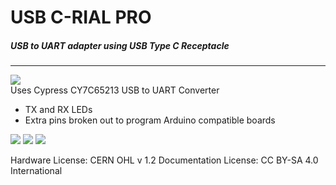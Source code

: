 # USB C-RIAL PRO 

##### USB to UART adapter using USB Type C Receptacle
------

![](render4.png)  
Uses Cypress CY7C65213 USB to UART Converter
* TX and RX LEDs
* Extra pins broken out to program Arduino compatible boards

![](render3.png)
![](render2.png)
![](render.png)  

Hardware License: CERN OHL v 1.2
Documentation License: CC BY-SA 4.0 International    